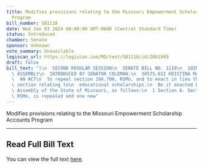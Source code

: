 ```yaml
---
title: Modifies provisions relating to the Missouri Empowerment Scholarship Accounts
  Program
bill_number: SB1118
date: Wed Jan 03 2024 00:00:00 GMT-0600 (Central Standard Time)
status: Introduced
chamber: Senate
sponsor: Unknown
vote_summary: Unavailable
legiscan_url: https://legiscan.com/MO/text/SB1118/id/2861949
draft: false
bill_text: "|\n  SECOND REGULAR SESSION\n  SENATE BILL NO. 1118\n  102ND GENERA L\
  \ ASSEMBLY\n  INTRODUCED BY SENATOR COLEMAN.\n  3857S.01I KRISTINA MARTIN, Secretary\n\
  \  AN ACT\n  To repeal section 166.700, RSMo, and to enact in lieu thereof one new\
  \ section relating to\n  educational scholarships.\n  Be it enacted by the General\
  \ Assembly of the State of Missouri, as follows:\n  1 Section A. Section 166.700,\
  \ RSMo, is repealed and one new"
---
```

Modifies provisions relating to the Missouri Empowerment Scholarship Accounts Program

---

## Read Full Bill Text

You can view the full text [here](https://legiscan.com/MO/text/SB1118/id/2861949).
